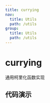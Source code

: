 ```yaml
---
title: currying
nav:
  title: Utils
  path: /utils
group:
  title: Utils
  path: /utils
---
```


# currying

通用柯里化函数实现

## 代码演示

<code src="./demos/Demo.tsx">
